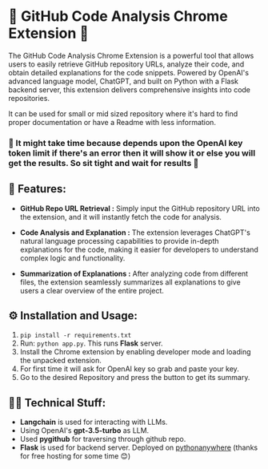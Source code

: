 # 🌟 GitHub Code Analysis Chrome Extension 🌟

The GitHub Code Analysis Chrome Extension is a powerful tool that allows users to easily retrieve GitHub repository URLs, analyze their code, and obtain detailed explanations for the code snippets. Powered by OpenAI's advanced language model, ChatGPT, and built on Python with a Flask backend server, this extension delivers comprehensive insights into code repositories.

It can be used for small or mid sized repository where it's hard to find proper documentation or have a Readme with less information.

### 🚨 It might take time because depends upon the OpenAI key token limit if there's an error then it will show it or else you will get the results. So sit tight and wait for results 🚨

## 🚀 Features:

- **GitHub Repo URL Retrieval :** Simply input the GitHub repository URL into the extension, and it will instantly fetch the code for analysis.

- **Code Analysis and Explanation :** The extension leverages ChatGPT's natural language processing capabilities to provide in-depth explanations for the code, making it easier for developers to understand complex logic and functionality.

- **Summarization of Explanations :** After analyzing code from different files, the extension seamlessly summarizes all explanations to give users a clear overview of the entire project.

## ⚙️ Installation and Usage:

1. `pip install -r requirements.txt`
2. Run: `python app.py`. This runs **Flask** server.
3. Install the Chrome extension by enabling developer mode and loading the unpacked extension.
4. For first time it will ask for OpenAI key so grab and paste your key.
5. Go to the desired Repository and press the button to get its summary. 

## 🧑‍💻 Technical Stuff:

- **Langchain** is used for interacting with LLMs.
- Using OpenAI's **gpt-3.5-turbo** as LLM.
- Used **pygithub** for traversing through github repo.
- **Flask** is used for backend server. Deployed on [pythonanywhere](https://www.pythonanywhere.com/) (thanks for free hosting for some time 😊)
